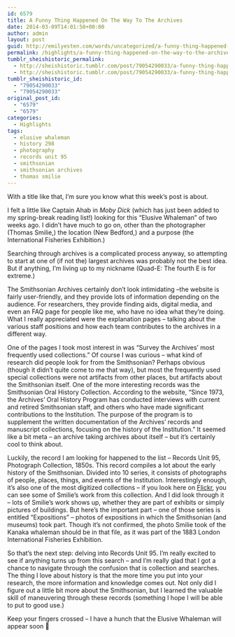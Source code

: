 ```yaml
---
id: 6579
title: A Funny Thing Happened On The Way To The Archives
date: 2014-03-09T14:01:50+00:00
author: admin
layout: post
guid: http://emilyesten.com/words/uncategorized/a-funny-thing-happened-on-the-way-to-the-archives/
permalink: /highlights/a-funny-thing-happened-on-the-way-to-the-archives/
tumblr_sheishistoric_permalink:
  - http://sheishistoric.tumblr.com/post/79054290033/a-funny-thing-happened-on-the-way-to-the-archives
  - http://sheishistoric.tumblr.com/post/79054290033/a-funny-thing-happened-on-the-way-to-the-archives
tumblr_sheishistoric_id:
  - "79054290033"
  - "79054290033"
original_post_id:
  - "6579"
  - "6579"
categories:
  - Highlights
tags:
  - elusive whaleman
  - history 298
  - photography
  - records unit 95
  - smithsonian
  - smithsonian archives
  - thomas smilie
---
```

With a title like that, I’m sure you know what this week’s post is about.

I felt a little like Captain Ahab in _Moby Dick_ (which has just been added to my spring-break reading list!) looking for this “Elusive Whaleman” of two weeks ago. I didn’t have much to go on, other than the photographer (Thomas Smilie,) the location (New Bedford,) and a purpose (the International Fisheries Exhibition.)

Searching through archives is a complicated process anyway, so attempting to start at one of (if not the) largest archives was probably not the best idea. But if anything, I’m living up to my nickname (Quad-E: The fourth E is for extreme.)

<!-- more -->

The Smithsonian Archives certainly don’t look intimidating –the website is fairly user-friendly, and they provide lots of information depending on the audience. For researchers, they provide finding aids, digital media, and even an FAQ page for people like me, who have no idea what they’re doing. What I really appreciated were the explanation pages – talking about the various staff positions and how each team contributes to the archives in a different way.

One of the pages I took most interest in was “Survey the Archives’ most frequently used collections.” Of course I was curious – what kind of research did people look for from the Smithsonian? Perhaps obvious (though it didn’t quite come to me that way), but most the frequently used special collections were not artifacts from other places, but artifacts about the Smithsonian itself. One of the more interesting records was the Smithsonian Oral History Collection. According to the website, “Since 1973, the Archives’ Oral History Program has conducted interviews with current and retired Smithsonian staff, and others who have made significant contributions to the Institution. The purpose of the program is to supplement the written documentation of the Archives’ records and manuscript collections, focusing on the history of the Institution.” It seemed like a bit meta – an archive taking archives about itself – but it’s certainly cool to think about.

Luckily, the record I am looking for happened to the list – Records Unit 95, Photograph Collection, 1850s. This record compiles a lot about the early history of the Smithsonian. Divided into 10 series, it consists of photographs of people, places, things, and events of the Institution. Interestingly enough, it’s also one of the most digitized collections – if you look here on <a href="http://www.flickr.com/photos/smithsonian/sets/72157604590559182/" target="_blank"><u>Flickr</u></a>, you can see some of Smilie’s work from this collection. And I did look through it – lots of Smilie’s work shows up, whether they are part of exhibits or simply pictures of buildings. But here’s the important part – one of those series is entitled “Expositions” – photos of expositions in which the Smithsonian (and museums) took part. Though it’s not confirmed, the photo Smilie took of the Kanaka whaleman should be in that file, as it was part of the 1883 London International Fisheries Exhibition.

So that’s the next step: delving into Records Unit 95. I’m really excited to see if anything turns up from this search – and I’m really glad that I got a chance to navigate through the confusion that is collection and searches. The thing I love about history is that the more time you put into your research, the more information and knowledge comes out. Not only did I figure out a little bit more about the Smithsonian, but I learned the valuable skill of maneuvering through these records (something I hope I will be able to put to good use.)

Keep your fingers crossed – I have a hunch that the Elusive Whaleman will appear soon 🙂